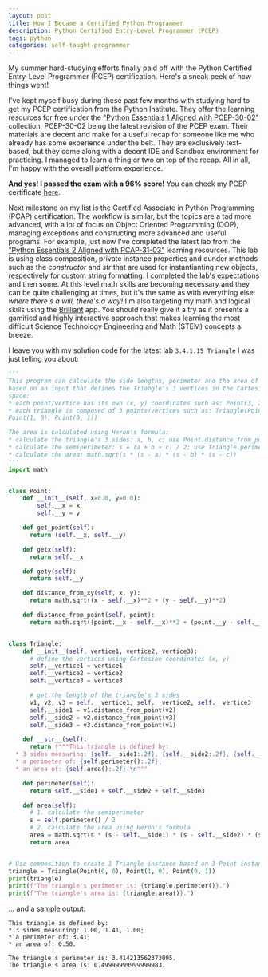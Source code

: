 ```yaml
---
layout: post
title: How I Became a Certified Python Programmer
description: Python Certified Entry-Level Programmer (PCEP)
tags: python 
categories: self-taught-programmer
---
```


My summer hard-studying efforts finally paid off with the Python Certified Entry-Level Programmer (PCEP) certification. Here's a sneak peek of how things went!

I've kept myself busy during these past few months with studying hard to get my PCEP certification from the Python Institute. They offer the learning resources for free under the ["Python Essentials 1 Aligned with PCEP-30-02"](https://pythoninstitute.org/python-essentials-1) collection, PCEP-30-02 being the latest revision of the PCEP exam. Their materials are decent and make for a useful recap for someone like me who already has some experience under the belt. They are exclusively text-based, but they come along with a decent IDE and Sandbox environment for practicing. I managed to learn a thing or two on top of the recap. All in all, I'm happy with the overall platform experience. 

**And yes! I passed the exam with a 96% score!** You can check my PCEP certificate [here](https://verify.openedg.org/?id=ECr2.VJbN.6JfQ). 

Next milestone on my list is the Certified Associate in Python Programming (PCAP) certification. The workflow is similar, but the topics are a tad more advanced, with a lot of focus on Object Oriented Programming (OOP), managing exceptions and constructing more advanced and useful programs. For example, just now I've completed the latest lab from the ["Python Essentials 2 Aligned with PCAP-31-03"](https://pythoninstitute.org/python-essentials-2) learning resources. This lab is using class composition, private instance properties and dunder methods such as the _constructor_ and _str_ that are used for instantianting new objects, respectively for custom string formatting. I completed the lab's expectations and then some. At this level math skills are becoming necessary and they can be quite challenging at times, but it's the same as with everything else: *where there's a will, there's a way!* I'm also targeting my math and logical skills using the [Brilliant](https://brilliant.org/) app. You should really give it a try as it presents a gamified and highly interactive approach that makes learning the most difficult Science Technology Engineering and Math (STEM) concepts a breeze.

I leave you with my solution code for the latest lab `3.4.1.15 Triangle` I was just telling you about:

```python
'''
This program can calculate the side lengths, perimeter and the area of a triangle
based on an input that defines the Triangle's 3 vertices in the Cartesian
space:
* each point/vertice has its own (x, y) coordinates such as: Point(3, 2)
* each triangle is composed of 3 points/vertices such as: Triangle(Point(0, 0),
Point(1, 0), Point(0, 1))

The area is calculated using Heron's formula:
* calculate the triangle's 3 sides: a, b, c; use Point.distance_from_point()
* calculate the semiperimeter: s = (a + b + c) / 2; use Triangle.perimeter() / 2
* calculate the area: math.sqrt(s * (s - a) * (s - b) * (s - c))
'''
import math


class Point:
    def __init__(self, x=0.0, y=0.0):
        self.__x = x
        self.__y = y

    def get_point(self):
      return (self.__x, self.__y)

    def getx(self):
      return self.__x

    def gety(self):
      return self.__y

    def distance_from_xy(self, x, y):
      return math.sqrt((x - self.__x)**2 + (y - self.__y)**2)

    def distance_from_point(self, point):
      return math.sqrt((point.__x - self.__x)**2 + (point.__y - self.__y)**2)


class Triangle:
    def __init__(self, vertice1, vertice2, vertice3):
      # define the vertices using Cartesian coordinates (x, y)
      self.__vertice1 = vertice1
      self.__vertice2 = vertice2
      self.__vertice3 = vertice3

      # get the length of the triangle's 3 sides
      v1, v2, v3 = self.__vertice1, self.__vertice2, self.__vertice3
      self.__side1 = v1.distance_from_point(v2)
      self.__side2 = v2.distance_from_point(v3)
      self.__side3 = v3.distance_from_point(v1)

    def __str__(self):
      return f"""This triangle is defined by:
  * 3 sides measuring: {self.__side1:.2f}, {self.__side2:.2f}, {self.__side3:.2f};
  * a perimeter of: {self.perimeter():.2f};
  * an area of: {self.area():.2f}.\n"""

    def perimeter(self):
      return self.__side1 + self.__side2 + self.__side3

    def area(self):
      # 1. calculate the semiperimeter
      s = self.perimeter() / 2
      # 2. calculate the area using Heron's formula
      area = math.sqrt(s * (s - self.__side1) * (s - self.__side2) * (s - self.__side3))
      return area


# Use composition to create 1 Triangle instance based on 3 Point instances (x, y)
triangle = Triangle(Point(0, 0), Point(1, 0), Point(0, 1))
print(triangle)
print(f"The triangle's perimeter is: {triangle.perimeter()}.")
print(f"The triangle's area is: {triangle.area()}.")

```

... and a sample output:

```
This triangle is defined by: 
* 3 sides measuring: 1.00, 1.41, 1.00; 
* a perimeter of: 3.41; 
* an area of: 0.50. 

The triangle's perimeter is: 3.414213562373095. 
The triangle's area is: 0.49999999999999983.
```
